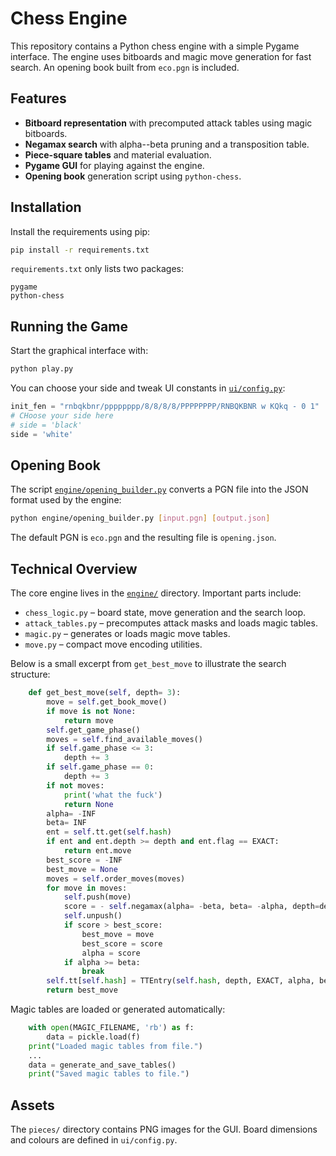 # Chess Engine

This repository contains a Python chess engine with a simple Pygame interface. The engine uses bitboards and magic move generation for fast search. An opening book built from `eco.pgn` is included.

## Features

- **Bitboard representation** with precomputed attack tables using magic bitboards.
- **Negamax search** with alpha--beta pruning and a transposition table.
- **Piece-square tables** and material evaluation.
- **Pygame GUI** for playing against the engine.
- **Opening book** generation script using `python-chess`.

## Installation

Install the requirements using pip:

```bash
pip install -r requirements.txt
```

`requirements.txt` only lists two packages:

```text
pygame
python-chess
```

## Running the Game

Start the graphical interface with:

```bash
python play.py
```

You can choose your side and tweak UI constants in [`ui/config.py`](ui/config.py):

```python
init_fen = "rnbqkbnr/pppppppp/8/8/8/8/PPPPPPPP/RNBQKBNR w KQkq - 0 1"
# CHoose your side here
# side = 'black'
side = 'white'
```

## Opening Book

The script [`engine/opening_builder.py`](engine/opening_builder.py) converts a PGN file into the JSON format used by the engine:

```bash
python engine/opening_builder.py [input.pgn] [output.json]
```

The default PGN is `eco.pgn` and the resulting file is `opening.json`.

## Technical Overview

The core engine lives in the [`engine/`](engine/) directory. Important parts include:

- `chess_logic.py` – board state, move generation and the search loop.
- `attack_tables.py` – precomputes attack masks and loads magic tables.
- `magic.py` – generates or loads magic move tables.
- `move.py` – compact move encoding utilities.

Below is a small excerpt from `get_best_move` to illustrate the search structure:

```python
    def get_best_move(self, depth= 3):
        move = self.get_book_move()
        if move is not None:
            return move
        self.get_game_phase()
        moves = self.find_available_moves()
        if self.game_phase <= 3:
            depth += 3
        if self.game_phase == 0:
            depth += 3
        if not moves:
            print('what the fuck')
            return None
        alpha= -INF
        beta= INF
        ent = self.tt.get(self.hash)
        if ent and ent.depth >= depth and ent.flag == EXACT:
            return ent.move
        best_score = -INF
        best_move = None
        moves = self.order_moves(moves)
        for move in moves:
            self.push(move)
            score = - self.negamax(alpha= -beta, beta= -alpha, depth=depth -1)
            self.unpush()
            if score > best_score:
                best_move = move
                best_score = score
                alpha = score
            if alpha >= beta:
                break
        self.tt[self.hash] = TTEntry(self.hash, depth, EXACT, alpha, best_move)
        return best_move
```

Magic tables are loaded or generated automatically:

```python
    with open(MAGIC_FILENAME, 'rb') as f:
        data = pickle.load(f)
    print("Loaded magic tables from file.")
    ...
    data = generate_and_save_tables()
    print("Saved magic tables to file.")
```

## Assets

The `pieces/` directory contains PNG images for the GUI. Board dimensions and colours are defined in `ui/config.py`.